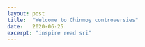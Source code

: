 ```yaml
---
layout: post
title:  "Welcome to Chinmoy controversies"
date:   2020-06-25
excerpt: "inspire read sri"
---
```

